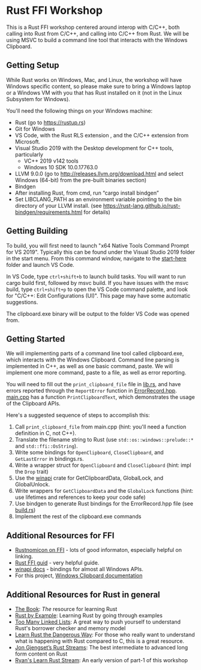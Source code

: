 # Rust FFI Workshop

This is a Rust FFI workshop centered around interop with C/C++, both calling into Rust from C/C++,
and calling into C/C++ from Rust. We will be using MSVC to build a command line tool that
interacts with the Windows Clipboard.

## Getting Setup

While Rust works on Windows, Mac, and Linux, the workshop will have Windows specific content,
so please make sure to bring a Windows laptop or a Windows VM with you that has Rust installed on it (not in the Linux Subsystem for Windows).

You'll need the following things on your Windows machine:
*  Rust (go to https://rustup.rs)
*  Git for Windows
*  VS Code, with the Rust RLS extension , and the C/C++ extension from Microsoft.
*  Visual Studio 2019 with the Desktop development for C++ tools, particularly
    *  VC++ 2019 v142 tools
    *  Windows 10 SDK 10.0.17763.0
*  LLVM 9.0.0 (go to http://releases.llvm.org/download.html and select Windows (64-bit) from the pre-built binaries section)
*  Bindgen
*  After installing Rust, from cmd, run “cargo install bindgen”
*  Set LIBCLANG_PATH as an environment variable pointing to the bin directory of your LLVM install. (see https://rust-lang.github.io/rust-bindgen/requirements.html for details)

## Getting Building

To build, you will first need to launch "x64 Native Tools Command Prompt for VS 2019".
Typically this can be found under the Visual Studio 2019 folder in the start menu.
From this command window, navigate to the [start-here](./start-here) folder and launch VS Code.

In VS Code, type `ctrl+shift+b` to launch build tasks. You will want to run cargo build first, followed by msvc build.
If you have issues with the msvc build, type `ctrl+shift+p` to open the VS Code command palette, and look for
"C/C++: Edit Configurations (UI)". This page may have some automatic suggestions.

The clipboard.exe binary will be output to the folder VS Code was opened from.

## Getting Started

We will implementing parts of a command line tool called clipboard.exe, which interacts with the Windows Clipboard.
Command line parsing is implemented in C++, as well as one basic command, paste. We will implement one more command,
paste to a file, as well as error reporting.

You will need to fill out the `print_clipboard_file` file in [lib.rs](./start-here/clipboard_rs/src/lib.rs), and have errors reported through the
`ReportError` function in [ErrorRecord.hpp](./start-here/ErrorRecord.hpp). [main.cpp](./start-here/main.cpp) has a function `PrintClipboardText`,
which demonstrates the usage of the Clipboard APIs.

Here's a suggested sequence of steps to accomplish this:
1.  Call `print_clipboard_file` from main.cpp (hint: you'll need a function definition in C, not C++).
2.  Translate the filename string to Rust (use `std::os::windows::prelude::*` and `std::ffi::OsString`).
3.  Write some bindings for `OpenClipboard`, `CloseClipboard`, and `GetLastError` in bindings.rs.
4.  Write a wrapper struct for `OpenClipboard` and `CloseClipboard` (hint: impl the `Drop` trait)
5.  Use the [winapi](https://crates.io/crates/winapi) crate for GetClipboardData, GlobalLock, and GlobalUnlock.
6.  Write wrappers for `GetClipboardData` and the `GlobalLock` functions (hint: use lifetimes and references to keep your code safe)
7.  Use bindgen to generate Rust bindings for the ErrorRecord.hpp file (see [build.rs](./start-here/clipboard_rs/build.rs))
8.  Implement the rest of the clipboard.exe commands


## Additional Resources for FFI

* [Rustnomicon on FFI](https://doc.rust-lang.org/nomicon/ffi.html) - lots of good informaton, especially helpful on linking.
* [Rust FFI guid](https://michael-f-bryan.github.io/rust-ffi-guide/) - very helpful guide.
* [winapi docs](https://docs.rs/winapi/0.3.8/winapi/) - bindings for almost all Windows APIs.
* For this project, [Windows Clipboard documentation](https://docs.microsoft.com/en-us/windows/win32/dataxchg/clipboard)


## Additional Resources for Rust in general

* [The Book](https://doc.rust-lang.org/book/): _The_ resource for learning Rust
* [Rust by Example](https://doc.rust-lang.org/rust-by-example/): Learning Rust by going through examples
* [Too Many Linked Lists](https://rust-unofficial.github.io/too-many-lists/): A great way to push yourself to understand Rust's borrower checker and memory model
* [Learn Rust the Dangerous Way](http://cliffle.com/p/dangerust/): For those who really want to understand what is happening with Rust compared to C, this is a great resource.
* [Jon Gjengset’s Rust Streams](https://www.youtube.com/channel/UC_iD0xppBwwsrM9DegC5cQQ): The best intermediate to advanced long form content on Rust
* [Ryan's Learn Rust Stream](https://www.youtube.com/watch?v=DWNyZXUC1u4): An early version of part-1 of this workshop

